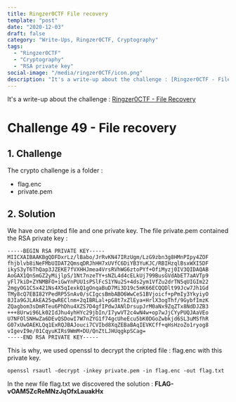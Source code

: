```yaml
---
title: Ringzer0CTF File recovery
template: "post"
date: "2020-12-03"
draft: false
category: "Write-Ups, Ringzer0CTF, Cryptography"
tags:
  - "Ringzer0CTF"
  - "Cryptography"
  - "RSA private key"
social-image: "/media/ringzer0CTF/icon.png"
description: "It's a write-up about the challenge : [Ringzer0CTF - File Recovery](https://ringzer0ctf.com/challenges/49)"
---
```


It's a write-up about the challenge : [Ringzer0CTF - File Recovery](https://ringzer0ctf.com/challenges/49)

# Challenge 49 - File recovery 

## 1. Challenge 

The crypto challenge is a folder :
* flag.enc
* private.pem

## 2. Solution 

We have one cripted file and one private key.
The file private.pem contained the RSA private key :

```
-----BEGIN RSA PRIVATE KEY-----
MIICXAIBAAKBgQDFDxrLz/lBabo/JrRvKN47IRzUgm/LzG9zbn3g8HMnPIpy4ZOF
fhjblvb8iNeFMbUIDAT2QmsqDRJhHH7xUVfC6DiYB3YuKJC/RBIHzqlBsxWXI5DF
ikyS3yT6ThQap3JZEKE7fVXHHJmea4VrsRVhWG6ztoPYf+OfiMyzj0IV3QIDAQAB
AoGAX1QnSmGZ2yMijlpS/1Nt7nzeTY+sNZL4d4cELkUj799BusGVdAbET7aAVTp9
yFl7kiD+ZYNMBFO+iGwYnPUU1sPSlFcS1YNu2S+4ds2ym1VfZu2drTN5qUIGIm22
2mgyOG1CSx421Ns4X5qIexkQ1gOnqaBuD7Mi3D19c5mK66ECQQDlt99Jcw7Jh1Gd
TMy8cQ7EBI82YPedRP5SnAv0/sCIgcsBmbABO6WwCeS1BVjoicf+pPmIy3YkyiyO
8JIa9GJLAkEA25qwREClnm+2qIBRLal+pG8t7xZlEya+HrlX3ogThf/9GybfImzK
ZQagbom3sDmRTeu6PhDhu4XZS7D4gfIPdwJANlDrsupJrM0aNx9ZqZTx8NdDJZB3
+++8Urwi96Lk02IdJhu4yhHYc29jbIn/I7ywVT2c4wN4w+op7wJjCYyPUQJAaVEo
U7NFOlSNHwZa6DEvQSDowI7W7nZYG1f74gcUheEcu5bK0DGoZwbkjd6SL3uMSfhR
G07xUwOAEKLQq1ExRQJBAJouci7CVIbd8XqZEBaBAqIEVKCff+qHsHzoZo1ryog8
vIgevI9e/01CqyuKIRs9WmM+DU/QnZtLJHUqgkpSCag=
-----END RSA PRIVATE KEY-----
```

This is why, we used openssl to decrypt the cripted file : flag.enc with this private key.

```openssl rsautl -decrypt -inkey private.pem -in flag.enc -out flag.txt```

In the new file flag.txt we discovered the solution : **FLAG-vOAM5ZcReMNzJqOfxLauakHx**